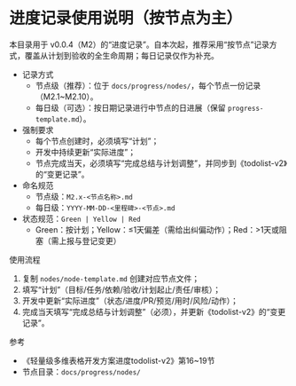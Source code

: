 # 进度记录使用说明（按节点为主）

本目录用于 v0.0.4（M2）的“进度记录”。自本次起，推荐采用“按节点”记录方式，覆盖从计划到验收的全生命周期；每日记录仅作为补充。

- 记录方式
  - 节点级（推荐）：位于 `docs/progress/nodes/`，每个节点一份记录（M2.1~M2.10）。
  - 每日级（可选）：按日期记录进行中节点的日进展（保留 `progress-template.md`）。
- 强制要求
  - 每个节点创建时，必须填写“计划”；
  - 开发中持续更新“实际进度”；
  - 节点完成当天，必须填写“完成总结与计划调整”，并同步到《todolist-v2》的“变更记录”。
- 命名规范
  - 节点级：`M2.x-<节点名称>.md`
  - 每日级：`YYYY-MM-DD-<里程碑>-<节点>.md`
- 状态规范：`Green | Yellow | Red`
  - Green：按计划；Yellow：≤1天偏差（需给出纠偏动作）；Red：>1天或阻塞（需上报与登记变更）

使用流程
1) 复制 `nodes/node-template.md` 创建对应节点文件；
2) 填写“计划”（目标/任务/依赖/验收/计划起止/责任/审核）；
3) 开发中更新“实际进度”（状态/进度/PR/预览/用时/风险/动作）；
4) 完成当天填写“完成总结与计划调整”（必须），并更新《todolist-v2》的“变更记录”。

参考
- 《轻量级多维表格开发方案进度todolist-v2》第16~19节
- 节点目录：`docs/progress/nodes/`